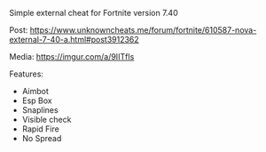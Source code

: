 Simple external cheat for Fortnite version 7.40

Post:
https://www.unknowncheats.me/forum/fortnite/610587-nova-external-7-40-a.html#post3912362

Media:
https://imgur.com/a/9IITfIs

Features:
- Aimbot
- Esp Box
- Snaplines
- Visible check
- Rapid Fire
- No Spread

